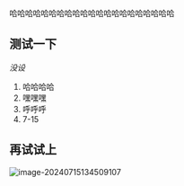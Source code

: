 哈哈哈哈哈哈哈哈哈哈哈哈哈哈哈哈哈哈哈哈哈

## 测试一下

*没设*

1. 哈哈哈哈
2. 嘿嘿嘿
3. 呼呼呼
4. 7-15

## 再试试上

![image-20240715134509107](C:\Users\danli\Desktop\工作\笔记\Flink学习.assets\image-20240715134509107.png)

